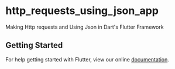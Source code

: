 # http_requests_using_json_app

Making Http requests and Using Json in Dart&#x27;s Flutter Framework

## Getting Started

For help getting started with Flutter, view our online
[documentation](https://flutter.io/).
